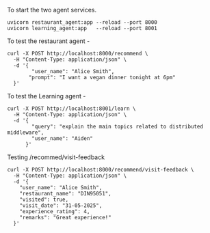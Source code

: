 To start the two agent services.

```
uvicorn restaurant_agent:app --reload --port 8000
uvicorn learning_agent:app   --reload --port 8001
```

To test the restaurant agent - 

```
curl -X POST http://localhost:8000/recommend \
  -H "Content-Type: application/json" \
  -d '{
        "user_name": "Alice Smith",
       "prompt": "I want a vegan dinner tonight at 6pm"
  }'
```

To test the Learning agent - 
```
curl -X POST http://localhost:8001/learn \
  -H "Content-Type: application/json" \
  -d '{
        "query": "explain the main topics related to distributed middleware",
        "user_name": "Aiden"
      }'
```

Testing /recommed/visit-feedback
```
curl -X POST http://localhost:8000/recommend/visit-feedback \
  -H "Content-Type: application/json" \
  -d '{
    "user_name": "Alice Smith",
    "restaurant_name": "DIN95051",
    "visited": true,
    "visit_date": "31-05-2025",
    "experience_rating": 4,
    "remarks": "Great experience!"
  }'
```